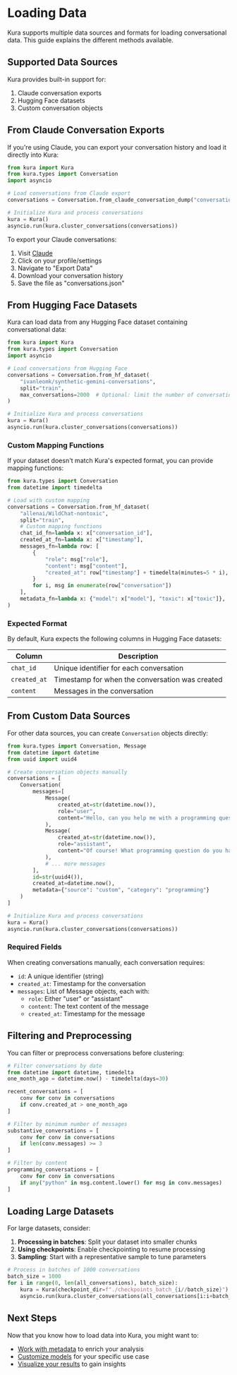 # Loading Data

Kura supports multiple data sources and formats for loading conversational data. This guide explains the different methods available.

## Supported Data Sources

Kura provides built-in support for:

1. Claude conversation exports
2. Hugging Face datasets
3. Custom conversation objects

## From Claude Conversation Exports

If you're using Claude, you can export your conversation history and load it directly into Kura:

```python
from kura import Kura
from kura.types import Conversation
import asyncio

# Load conversations from Claude export
conversations = Conversation.from_claude_conversation_dump("conversations.json")

# Initialize Kura and process conversations
kura = Kura()
asyncio.run(kura.cluster_conversations(conversations))
```

To export your Claude conversations:
1. Visit [Claude](https://claude.ai)
2. Click on your profile/settings
3. Navigate to "Export Data"
4. Download your conversation history
5. Save the file as "conversations.json"

## From Hugging Face Datasets

Kura can load data from any Hugging Face dataset containing conversational data:

```python
from kura import Kura
from kura.types import Conversation
import asyncio

# Load conversations from Hugging Face
conversations = Conversation.from_hf_dataset(
    "ivanleomk/synthetic-gemini-conversations",
    split="train",
    max_conversations=2000  # Optional: limit the number of conversations
)

# Initialize Kura and process conversations
kura = Kura()
asyncio.run(kura.cluster_conversations(conversations))
```

### Custom Mapping Functions

If your dataset doesn't match Kura's expected format, you can provide mapping functions:

```python
from kura.types import Conversation
from datetime import timedelta

# Load with custom mapping
conversations = Conversation.from_hf_dataset(
    "allenai/WildChat-nontoxic",
    split="train",
    # Custom mapping functions
    chat_id_fn=lambda x: x["conversation_id"],
    created_at_fn=lambda x: x["timestamp"],
    messages_fn=lambda row: [
        {
            "role": msg["role"],
            "content": msg["content"],
            "created_at": row["timestamp"] + timedelta(minutes=5 * i),
        }
        for i, msg in enumerate(row["conversation"])
    ],
    metadata_fn=lambda x: {"model": x["model"], "toxic": x["toxic"]},
)
```

### Expected Format

By default, Kura expects the following columns in Hugging Face datasets:

| Column | Description |
|--------|-------------|
| `chat_id` | Unique identifier for each conversation |
| `created_at` | Timestamp for when the conversation was created |
| `content` | Messages in the conversation |

## From Custom Data Sources

For other data sources, you can create `Conversation` objects directly:

```python
from kura.types import Conversation, Message
from datetime import datetime
from uuid import uuid4

# Create conversation objects manually
conversations = [
    Conversation(
        messages=[
            Message(
                created_at=str(datetime.now()),
                role="user",
                content="Hello, can you help me with a programming question?"
            ),
            Message(
                created_at=str(datetime.now()),
                role="assistant",
                content="Of course! What programming question do you have?"
            ),
            # ... more messages
        ],
        id=str(uuid4()),
        created_at=datetime.now(),
        metadata={"source": "custom", "category": "programming"}
    )
]

# Initialize Kura and process conversations
kura = Kura()
asyncio.run(kura.cluster_conversations(conversations))
```

### Required Fields

When creating conversations manually, each conversation requires:

- `id`: A unique identifier (string)
- `created_at`: Timestamp for the conversation
- `messages`: List of Message objects, each with:
  - `role`: Either "user" or "assistant"
  - `content`: The text content of the message
  - `created_at`: Timestamp for the message

## Filtering and Preprocessing

You can filter or preprocess conversations before clustering:

```python
# Filter conversations by date
from datetime import datetime, timedelta
one_month_ago = datetime.now() - timedelta(days=30)

recent_conversations = [
    conv for conv in conversations 
    if conv.created_at > one_month_ago
]

# Filter by minimum number of messages
substantive_conversations = [
    conv for conv in conversations 
    if len(conv.messages) >= 3
]

# Filter by content
programming_conversations = [
    conv for conv in conversations 
    if any("python" in msg.content.lower() for msg in conv.messages)
]
```

## Loading Large Datasets

For large datasets, consider:

1. **Processing in batches**: Split your dataset into smaller chunks
2. **Using checkpoints**: Enable checkpointing to resume processing
3. **Sampling**: Start with a representative sample to tune parameters

```python
# Process in batches of 1000 conversations
batch_size = 1000
for i in range(0, len(all_conversations), batch_size):
    kura = Kura(checkpoint_dir=f"./checkpoints_batch_{i//batch_size}")
    asyncio.run(kura.cluster_conversations(all_conversations[i:i+batch_size]))
```

## Next Steps

Now that you know how to load data into Kura, you might want to:

- [Work with metadata](metadata.md) to enrich your analysis
- [Customize models](custom-models.md) for your specific use case
- [Visualize your results](visualization.md) to gain insights